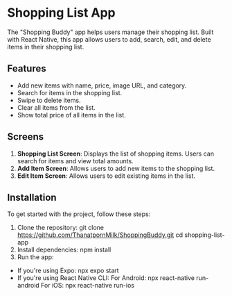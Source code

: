 # Shopping List App
The "Shopping Buddy" app helps users manage their shopping list. Built with React Native, this app allows users to add, search, edit, and delete items in their shopping list.

## Features
- Add new items with name, price, image URL, and category.
- Search for items in the shopping list.
- Swipe to delete items.
- Clear all items from the list.
- Show total price of all items in the list.

## Screens
1. **Shopping List Screen**: Displays the list of shopping items. Users can search for items and view total amounts.
2. **Add Item Screen**: Allows users to add new items to the shopping list.
3. **Edit Item Screen**: Allows users to edit existing items in the list.

## Installation
To get started with the project, follow these steps:

1. Clone the repository:
   git clone https://github.com/ThanatpornMilk/ShoppingBuddy.git
   cd shopping-list-app
2. Install dependencies:
   npm install
3. Run the app: 
- If you're using Expo:
   npx expo start
- If you're using React Native CLI: 
   For Android: npx react-native run-android
   For iOS: npx react-native run-ios
